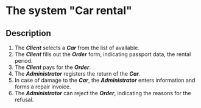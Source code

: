The system "Car rental"
===========================
Description
---------------------------
1. The ***Client*** selects a ***Car*** from the list of available.
2. The ***Client*** fills out the ***Order*** form, indicating passport data, the rental period.
3. The ***Client*** pays for the ***Order***.
4. The ***Administrator*** registers the return of the ***Car***.
5. In case of damage to the ***Car***, the ***Administrator*** enters information and forms a repair invoice.
6. The ***Administrator*** can reject the ***Order***, indicating the reasons for the refusal.
